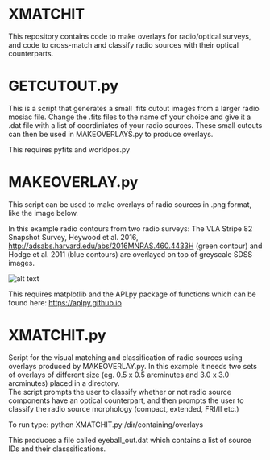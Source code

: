# XMATCHIT
This repository contains code to make overlays for radio/optical surveys, and code to cross-match and classify radio sources with their optical counterparts.   

 
# GETCUTOUT.py  
 This is a script that generates a small .fits cutout images from a larger radio mosiac file.
 Change the .fits files to the name of your choice and give it a .dat file with a list of coordiniates of your radio sources.
 These small cutouts can then be used in MAKEOVERLAYS.py to produce overlays. 

 This requires pyfits and worldpos.py 

# MAKEOVERLAY.py

This script can be used to make overlays of radio sources in .png format, like the image below.  

In this example radio contours from two radio surveys: The VLA Stripe 82 Snapshot Survey, Heywood et al. 2016, http://adsabs.harvard.edu/abs/2016MNRAS.460.4433H (green contour) and Hodge et al. 2011 (blue contours) are overlayed on top of greyscale SDSS images. 

![alt text](https://github.com/MattPrescottAstro/XMATCHIT/blob/master/EXAMPLE.jpg)

This requires matplotlib and the APLpy package of functions which can be found here: https://aplpy.github.io

# XMATCHIT.py

 Script for the visual matching and classification of radio sources using overlays produced by MAKEOVERLAY.py.
 In this example it needs two sets of overlays of different size (eg. 0.5 x 0.5 arcminutes and 3.0 x 3.0 arcminutes) placed in a directory.  
 The script prompts the user to classify whether or not radio source components have an optical counterpart, and then prompts the user to classify the radio source morphology (compact, extended, FRI/II etc.) 
 
 To run type:
 python XMATCHIT.py /dir/containing/overlays
 
This produces a file called eyeball_out.dat which contains a list of source IDs and their classsifications.

